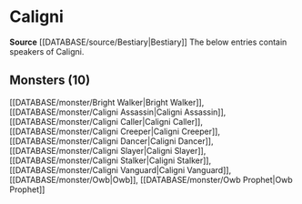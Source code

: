 ﻿---
id: '28'
name: Caligni
rarity: Uncommon
rus_type_level: null
source: '[[DATABASE/source/Bestiary|Bestiary]]'
trait:
- '[[DATABASE/trait/Uncommon|Uncommon]]'
type: Language

---
# Caligni

**Source** [[DATABASE/source/Bestiary|Bestiary]]
The below entries contain speakers of Caligni.

## Monsters (10)

[[DATABASE/monster/Bright Walker|Bright Walker]], [[DATABASE/monster/Caligni Assassin|Caligni Assassin]], [[DATABASE/monster/Caligni Caller|Caligni Caller]], [[DATABASE/monster/Caligni Creeper|Caligni Creeper]], [[DATABASE/monster/Caligni Dancer|Caligni Dancer]], [[DATABASE/monster/Caligni Slayer|Caligni Slayer]], [[DATABASE/monster/Caligni Stalker|Caligni Stalker]], [[DATABASE/monster/Caligni Vanguard|Caligni Vanguard]], [[DATABASE/monster/Owb|Owb]], [[DATABASE/monster/Owb Prophet|Owb Prophet]]